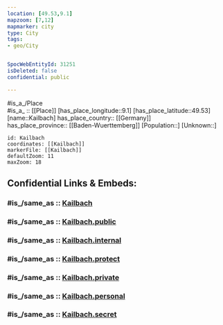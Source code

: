 ```yaml
---
location: [49.53,9.1] 
mapzoom: [7,12] 
mapmarker: city 
type: City
tags:
- geo/City


SpocWebEntityId: 31251
isDeleted: false
confidential: public

---
```

#is_a_/Place  
#is_a_ :: [[Place]] 
[has_place_longitude::9.1] 
[has_place_latitude::49.53] 
[name::Kailbach] 
has_place_country:: [[Germany]]  
has_place_province:: [[Baden-Wuerttemberg]] 
[Population::] 
[Unknown::] 


```leaflet
id: Kailbach
coordinates: [[Kailbach]] 
markerFile: [[Kailbach]] 
defaultZoom: 11 
maxZoom: 18
```


## Confidential Links & Embeds: 

### #is_/same_as :: [Kailbach](/_Standards/Earth/Continent/Europe/Europe~Central/Germany/Germany~West/Hessen/counties~Hessen/Odenwaldkreis/cities~Odenwald/Hesseneck/boroughs~Hesseneck/Kailbach.md) 

### #is_/same_as :: [Kailbach.public](/_public/Earth/Continent/Europe/Europe~Central/Germany/Germany~West/Hessen/counties~Hessen/Odenwaldkreis/cities~Odenwald/Hesseneck/boroughs~Hesseneck/Kailbach.public.md) 

### #is_/same_as :: [Kailbach.internal](/_internal/Earth/Continent/Europe/Europe~Central/Germany/Germany~West/Hessen/counties~Hessen/Odenwaldkreis/cities~Odenwald/Hesseneck/boroughs~Hesseneck/Kailbach.internal.md) 

### #is_/same_as :: [Kailbach.protect](/_protect/Earth/Continent/Europe/Europe~Central/Germany/Germany~West/Hessen/counties~Hessen/Odenwaldkreis/cities~Odenwald/Hesseneck/boroughs~Hesseneck/Kailbach.protect.md) 

### #is_/same_as :: [Kailbach.private](/_private/Earth/Continent/Europe/Europe~Central/Germany/Germany~West/Hessen/counties~Hessen/Odenwaldkreis/cities~Odenwald/Hesseneck/boroughs~Hesseneck/Kailbach.private.md) 

### #is_/same_as :: [Kailbach.personal](/_personal/Earth/Continent/Europe/Europe~Central/Germany/Germany~West/Hessen/counties~Hessen/Odenwaldkreis/cities~Odenwald/Hesseneck/boroughs~Hesseneck/Kailbach.personal.md) 

### #is_/same_as :: [Kailbach.secret](/_secret/Earth/Continent/Europe/Europe~Central/Germany/Germany~West/Hessen/counties~Hessen/Odenwaldkreis/cities~Odenwald/Hesseneck/boroughs~Hesseneck/Kailbach.secret.md)

